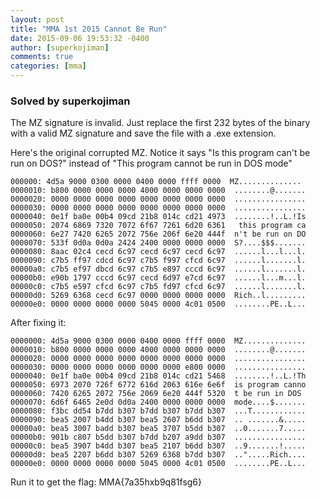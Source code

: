 ```yaml
---
layout: post
title: "MMA 1st 2015 Cannot Be Run"
date: 2015-09-06 19:53:32 -0400
author: [superkojiman]
comments: true
categories: [mma]
---
```


### Solved by superkojiman

The MZ signature is invalid. Just replace the first 232 bytes of the binary with a valid MZ signature and save the file with a .exe extension. 

Here's the original corrupted MZ. Notice it says "Is this program can't be run on DOS?" instead of "This program cannot be run in DOS mode"

```
000000: 4d5a 9000 0300 0000 0400 0000 ffff 0000  MZ..............
0000010: b800 0000 0000 0000 4000 0000 0000 0000  ........@.......
0000020: 0000 0000 0000 0000 0000 0000 0000 0000  ................
0000030: 0000 0000 0000 0000 0000 0000 0000 0000  ................
0000040: 0e1f ba0e 00b4 09cd 21b8 014c cd21 4973  ........!..L.!Is
0000050: 2074 6869 7320 7072 6f67 7261 6d20 6361   this program ca
0000060: 6e27 7420 6265 2072 756e 206f 6e20 444f  n't be run on DO
0000070: 533f 0d0a 0d0a 2424 2400 0000 0000 0000  S?....$$$.......
0000080: 8aac 02c4 cecd 6c97 cecd 6c97 cecd 6c97  ......l...l...l.
0000090: c7b5 ff97 cdcd 6c97 c7b5 f997 cfcd 6c97  ......l.......l.
00000a0: c7b5 ef97 dbcd 6c97 c7b5 e897 cccd 6c97  ......l.......l.
00000b0: e90b 1797 cccd 6c97 cecd 6d97 e7cd 6c97  ......l...m...l.
00000c0: c7b5 e597 cfcd 6c97 c7b5 fd97 cfcd 6c97  ......l.......l.
00000d0: 5269 6368 cecd 6c97 0000 0000 0000 0000  Rich..l.........
00000e0: 0000 0000 0000 0000 5045 0000 4c01 0500  ........PE..L...
```

After fixing it: 

```
0000000: 4d5a 9000 0300 0000 0400 0000 ffff 0000  MZ..............
0000010: b800 0000 0000 0000 4000 0000 0000 0000  ........@.......
0000020: 0000 0000 0000 0000 0000 0000 0000 0000  ................
0000030: 0000 0000 0000 0000 0000 0000 e800 0000  ................
0000040: 0e1f ba0e 00b4 09cd 21b8 014c cd21 5468  ........!..L.!Th
0000050: 6973 2070 726f 6772 616d 2063 616e 6e6f  is program canno
0000060: 7420 6265 2072 756e 2069 6e20 444f 5320  t be run in DOS
0000070: 6d6f 6465 2e0d 0d0a 2400 0000 0000 0000  mode....$.......
0000080: f3bc dd54 b7dd b307 b7dd b307 b7dd b307  ...T............
0000090: bea5 2007 b4dd b307 bea5 2607 b6dd b307  .. .......&.....
00000a0: bea5 3007 badd b307 bea5 3707 b5dd b307  ..0.......7.....
00000b0: 901b c807 b5dd b307 b7dd b207 a9dd b307  ................
00000c0: bea5 3907 b4dd b307 bea5 2107 b6dd b307  ..9.......!.....
00000d0: bea5 2207 b6dd b307 5269 6368 b7dd b307  ..".....Rich....
00000e0: 0000 0000 0000 0000 5045 0000 4c01 0500  ........PE..L...
```


Run it to get the flag: MMA{7a35hxb9q81fsg6}


